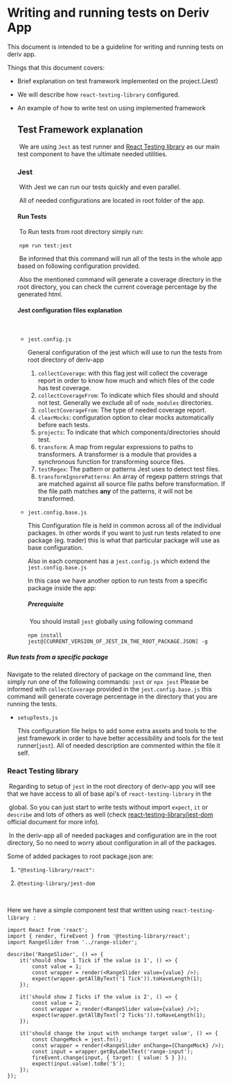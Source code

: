 # Writing and running tests on Deriv App

This document is intended to be a guideline for writing and running tests on deriv app.

Things that this document covers:

* Brief explanation on test framework implemented on the project.(Jest)

* We will describe how `react-testing-library` configured. 

* An example of how to write test on using implemented framework

   

  ## Test Framework explanation 

  ​	We are using `Jest` as test runner and [React Testing library](https://testing-library.com/docs/react-testing-library/intro/) as our main test component to have the ultimate needed utilities.

  

  ### 	Jest 

  ​		With Jest we can run our tests quickly and even parallel.

  ​		All of needed configurations are located in root folder of the app.

  

  #### 	Run Tests

  ​		To Run tests from root directory simply run:

  ​			```npm run test:jest```

  ​		Be informed that this command will run all of the tests in the whole app based on following configuration provided.

  ​		Also the mentioned command will generate a coverage directory in the root directory, you can check the current coverage percentage by the generated html.

  

   

  #### 	Jest configuration files explanation

  ​	

  * `jest.config.js`
  
    General configuration of the jest which will use to run the tests from root directory of deriv-app 
  
    1. `collectCoverage`: with this flag jest will collect the coverage report in order to know how much and which files of the code has test coverage.
    2. `collectCoverageFrom`: To indicate which files should and should not test. Generally we exclude all of `node_modules` directories.
    3. `collectCoverageFrom`: The type of needed coverage report.
    4. `clearMocks`: configuration option to clear mocks automatically before each tests.   
    5. `projects`: To indicate that which components/directories should test.
    6. `transform`: A map from regular expressions to paths to transformers. A transformer is a module that provides a synchronous function for transforming source files.
    7. `testRegex`: The pattern or patterns Jest uses to detect test files.
    8. `transformIgnorePatterns`: An array of regexp pattern strings that are matched against all source file paths before transformation. If the file path matches **any** of the patterns, it will not be transformed.

  

  * `jest.config.base.js`

    This Configuration file is held in common across all of the individual packages. In other words if you want to just run tests related to one package (eg. trader) this is what that particular package will use as base configuration.

    Also in each component has a `jest.config.js` which extend the `jest.config.base.js` 

    

    In this case we have another option to run tests from a specific package inside the app:	

    ##### 	Prerequisite

    ​    	You should install `jest` globally using following command

    ​			``` npm install jest@[CURRENT_VERSION_OF_JEST_IN_THE_ROOT_PACKAGE.JSON] -g ```
 

##### Run tests from a specific package
 Navigate to the related directory of package on the command line, then simply run one of the following commands:
    `jest` or `npx jest`
    Please be informed with `collectCoverage` provided in the `jest.config.base.js` this command will generate coverage percentage in the directory that you are running the tests.
  
    
  
  * `setupTests.js`
  
    This configuration file helps to add some extra assets and tools to the jest framework in order to have better accessibility and tools for the test runner(`jest`).
    All of needed description are commented within the file it self. 
  
    

### 	React Testing library

​			Regarding to setup of `jest` in the root directory of deriv-app you will see that we have access to all of base api's of `react-testing-library` in the 

​			global. So you can just start to write tests without import `expect`, `it` or `describe` and lots of others as well (check [react-testing-library/jest-dom](https://www.npmjs.com/package/@testing-library/jest-dom) official document for more info).

​			In the deriv-app all of needed packages and configuration are in the root directory, So no need to worry about configuration in all of the packages. 

Some of added packages to root package.json are:

1. ```
   "@testing-library/react":
   ```

2. ```
   @testing-library/jest-dom
   ```

​	

Here we have a simple component test that written using `react-testing-library ` :

```
import React from 'react';
import { render, fireEvent } from '@testing-library/react';
import RangeSlider from '../range-slider';

describe('RangeSlider', () => {
    it('should show  1 Tick if the value is 1', () => {
        const value = 1;
        const wrapper = render(<RangeSlider value={value} />);
        expect(wrapper.getAllByText('1 Tick')).toHaveLength(1);
    });

    it('should show 2 Ticks if the value is 2', () => {
        const value = 2;
        const wrapper = render(<RangeSlider value={value} />);
        expect(wrapper.getAllByText('2 Ticks')).toHaveLength(1);
    });

    it('should change the input with onchange target value', () => {
        const ChangeMock = jest.fn();
        const wrapper = render(<RangeSlider onChange={ChangeMock} />);
        const input = wrapper.getByLabelText('range-input');
        fireEvent.change(input, { target: { value: 5 } });
        expect(input.value).toBe('5');
    });
});
```

